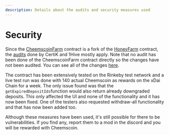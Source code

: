 ```yaml
---
description: Details about the audits and security measures used
---
```


# Security

Since the [CheemscoinFarm](https://github.com/cryptocheems/farm-contracts/blob/master/contracts/CheemscoinFarm.sol) contract is a fork of the [HoneyFarm](https://github.com/1Hive/honeyswap-farm/blob/master/contracts/HoneyFarm.sol) contract, the [audits](https://wiki.1hive.org/projects/honeyswap/audits-and-security) done by CertiK and 1Hive mostly apply. Note that no audit has been done of the CheemscoinFarm contract directly so the changes have not been audited. You can see all of the changes [here](changes.md).

The contract has been extensively tested on the Rinkeby test network and a live test run was done with 140 actual Cheemscoin as rewards on the xDai Chain for a week. The only issue found was that the `getExpiredDepositIds`function would also return already downgraded deposits. This only affected the UI and none of the functionality and it has now been fixed. One of the testers also requested withdraw-all functionality and that has now been added too.&#x20;

Although these measures have been used, it's still possible for there to be vulnerabilities. If you find any, report them to a mod in the discord and you will be rewarded with Cheemscoin.&#x20;
